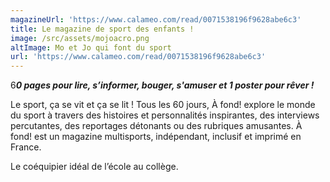 ```yaml
---
magazineUrl: 'https://www.calameo.com/read/0071538196f9628abe6c3'
title: Le magazine de sport des enfants !
image: /src/assets/mojoacro.png
altImage: Mo et Jo qui font du sport
url: 'https://www.calameo.com/read/0071538196f9628abe6c3'
---
```


6***0 pages pour lire, s’informer, bouger, s'amuser et 1 poster pour rêver !***

Le sport, ça se vit et ça se lit ! Tous les 60 jours, À fond! explore le monde du sport à travers des histoires et personnalités inspirantes, des interviews percutantes, des reportages détonants ou des rubriques amusantes. À fond! est un magazine multisports, indépendant, inclusif et imprimé en France.

Le coéquipier idéal de l’école au collège.
